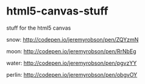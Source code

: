 # html5-canvas-stuff
stuff for the html5 canvas

snow: http://codepen.io/jeremyrobson/pen/ZQYzmN

moon: http://codepen.io/jeremyrobson/pen/RrNbEg

water: http://codepen.io/jeremyrobson/pen/pgvzYY

perlin: http://codepen.io/jeremyrobson/pen/obgvOY
